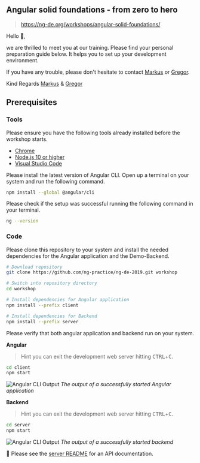 ## Angular solid foundations - from zero to hero

> https://ng-de.org/workshops/angular-solid-foundations/

Hello 👋,

we are thrilled to meet you at our training.
Please find your personal preparation guide below.
It helps you to set up your development environment.

If you have any trouble, please don't hesitate to contact [Markus] or [Gregor].

Kind Regards
[Markus] & [Gregor]

[markus]: https://twitter.com/_der_markusende
[gregor]: https://twitter.com/gregonnet

## Prerequisites

### Tools

Please ensure you have the following tools already installed before the workshop
starts.

- [Chrome](https://www.google.com/chrome/)
- [Node.js 10 or higher](https://nodejs.org/en/)
- [Visual Studio Code](https://code.visualstudio.com/)

Please install the latest version of Angular CLI.
Open up a terminal on your system and run the following command.

```bash
npm install --global @angular/cli
```

Please check if the setup was successful running the following command in your
terminal.

```bash
ng --version
```

### Code

Please clone this repository to your system and install the needed
dependencies for the Angular application and the Demo-Backend.

```bash
# Download repository
git clone https://github.com/ng-practice/ng-de-2019.git workshop

# Switch into repository directory
cd workshop

# Install dependencies for Angular application
npm install --prefix client

# Install dependencies for Backend
npm install --prefix server
```

Please verify that both angular application and backend run on your system.

**Angular**

> Hint you can exit the development web server hitting <kbd>CTRL</kbd>+<kbd>C</kbd>.

```bash
cd client
npm start
```

![Angular CLI Output](./docs/ng-cli-output.png)
_The output of a successfully started Angular application_

**Backend**

> Hint you can exit the development web server hitting <kbd>CTRL</kbd>+<kbd>C</kbd>.

```bash
cd server
npm start
```

![Angular CLI Output](./docs/json-db-output.png)
_The output of a successfully started backend_

📖️ Please see the [server README](./server/README.md) for an API documentation.

